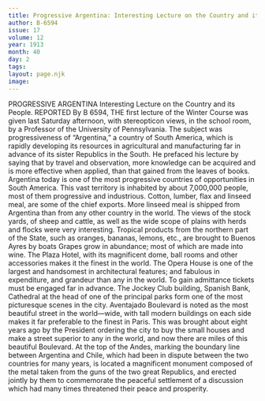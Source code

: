 ```yaml
---
title: Progressive Argentina: Interesting Lecture on the Country and its People
author: B-6594
issue: 17
volume: 12
year: 1913
month: 40
day: 2
tags:
layout: page.njk
image:
---
```

PROGRESSIVE ARGENTINA    Interesting Lecture on the Country and its People.    REPORTED By B 6594,   THE first lecture of the Winter Course was given last Saturday afternoon, with stereopticon views, in the school room, by a Professor of the University of Pennsylvania.    The subject was progressiveness of “Argentina,” a country of South America, which is rapidly developing its resources in agricultural and manufacturing far in advance of its sister Republics in the South.    He prefaced his lecture by saying that by travel and observation, more knowledge can be acquired and is more effective when applied, than that gained from the leaves of books.    Argentina today is one of the most progressive countries of opportunities in South America. This vast territory is inhabited by about 7,000,000 people, most of them progressive and industrious.    Cotton, lumber, flax and linseed meal, are some of the chief exports. More linseed meal is shipped from Argentina than from any other country in the world. The views of the stock yards, of sheep and cattle, as well as the wide scope of plains with herds and flocks were very interesting. Tropical products from the northern part of the State, such as oranges, bananas, lemons, etc., are brought to Buenos Ayres by boats Grapes grow in abundance; most of which are made into wine.    The Plaza Hotel, with its magnificent dome, ball rooms and other accessories makes it the finest in the world. The Opera House is one of the largest and handsomest in architectural features; and fabulous in expenditure, and grandeur than any in the world. To gain admittance tickets must be engaged far in advance. The Jockey Club building, Spanish Bank, Cathedral at the head of one of the principal parks form one of the most picturesque scenes in the city. Aventajado Boulevard is noted as the most beautiful street in the world—wide, with tall modern buildings on each side makes it far preferable to the finest in Paris. This was brought about eight years ago by the President ordering the city to buy the small houses and make a street superior to any in the world, and now there are miles of this beautiful Boulevard.    At the top of the Andes, marking the boundary line between Argentina and Chile, which had been in dispute between the two countries for many years, is located a magnificent monument composed of the metal taken from the guns of the two great Republics, and erected jointly by them to commemorate the peaceful settlement of a discussion which had many times threatened their peace and prosperity.
